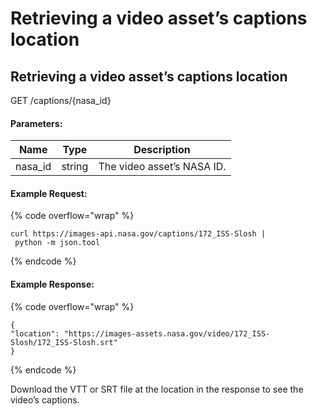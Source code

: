 # Retrieving a video asset’s captions location

## Retrieving a video asset’s captions location

GET /captions/{nasa\_id}

#### Parameters:

| Name     | Type   | Description                |
| -------- | ------ | -------------------------- |
| nasa\_id | string | The video asset’s NASA ID. |

#### Example Request:

{% code overflow="wrap" %}
```markup
curl https://images-api.nasa.gov/captions/172_ISS-Slosh |
 python -m json.tool
```
{% endcode %}

#### Example Response:

{% code overflow="wrap" %}
```markup
{
"location": "https://images-assets.nasa.gov/video/172_ISS-Slosh/172_ISS-Slosh.srt"
}
```
{% endcode %}

Download the VTT or SRT file at the location in the response to see the video’s captions.

